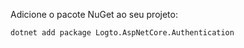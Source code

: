 Adicione o pacote NuGet ao seu projeto:

```bash
dotnet add package Logto.AspNetCore.Authentication
```
